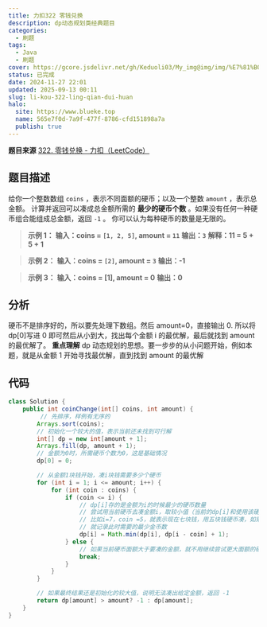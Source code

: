 ```yaml
---
title: 力扣322 零钱兑换
description: dp动态规划类经典题目
categories:
  - 刷题
tags:
  - Java
  - 刷题
cover: https://gcore.jsdelivr.net/gh/Keduoli03/My_img@img/img/%E7%81%B0%E5%8E%9F%E5%93%80.webp
status: 已完成
date: 2024-11-27 22:01
updated: 2025-09-13 00:11
slug: li-kou-322-ling-qian-dui-huan
halo:
  site: https://www.blueke.top
  name: 565e7f0d-7a9f-477f-8786-cfd151898a7a
  publish: true
---
```

**题目来源**
[322. 零钱兑换 - 力扣（LeetCode）](https://leetcode.cn/problems/coin-change/)

## 题目描述
给你一个整数数组 `coins` ，表示不同面额的硬币；以及一个整数 `amount` ，表示总金额。
计算并返回可以凑成总金额所需的 **最少的硬币个数** 。如果没有任何一种硬币组合能组成总金额，返回 `-1` 。
你可以认为每种硬币的数量是无限的。
> **示例 1：**
**输入：coins = `[1, 2, 5]`, amount = `11`**
**输出：`3`** 
**解释：11 = 5 + 5 + 1**

> **示例 2：**
**输入：coins = `[2]`, amount = `3`**
**输出：-1**

> **示例 3：**
**输入：coins = [1], amount = 0**
**输出：0**

## 分析
硬币不是排序好的，所以要先处理下数组。然后 amount=0，直接输出 0. 所以将 dp[0]写进 0 即可然后从小到大，找出每个金额 i 的最优解，最后就找到 amount 的最优解了。
**重点理解**
dp 动态规划的思想。要一步步的从小问题开始，例如本题，就是从金额 1 开始寻找最优解，直到找到 amount 的最优解

## 代码

```java
class Solution {
    public int coinChange(int[] coins, int amount) {
         // 先排序，样例有无序的
        Arrays.sort(coins);
        // 初始化一个较大的值，表示当前还未找到可行解
        int[] dp = new int[amount + 1];
        Arrays.fill(dp, amount + 1);
        // 金额为0时，所需硬币个数为0，这是基础情况
        dp[0] = 0;

        // 从金额1块钱开始，凑i块钱需要多少个硬币
        for (int i = 1; i <= amount; i++) {
            for (int coin : coins) {
                if (coin <= i) {
                    // dp[i]存的是金额为i的时候最少的硬币数量
                    // 尝试用当前硬币去凑金额i，取较小值（当前的dp[i]和使用该硬币后的情况对比）
                    // 比如i=7，coin =5，就表示现在七块钱，用五块钱硬币凑，如果花的硬币更少
                    // 就记录此时需要的最少金币数
                    dp[i] = Math.min(dp[i], dp[i - coin] + 1);
                } else {
                    // 如果当前硬币面额大于要凑的金额，就不用继续尝试更大面额的硬币了
                    break;
                }
            }
        }

        // 如果最终结果还是初始化的较大值，说明无法凑出给定金额，返回 -1
        return dp[amount] > amount? -1 : dp[amount];
    }
}
```
